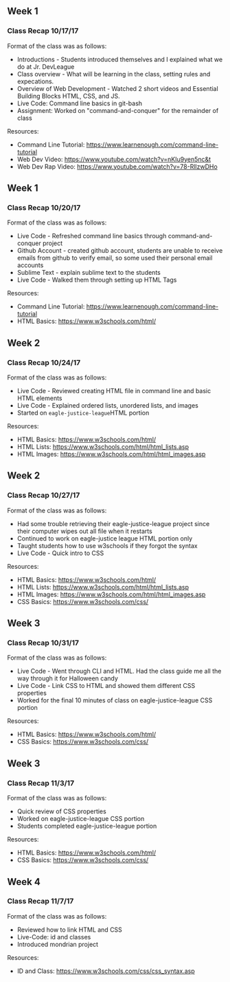 ## Week 1 
### Class Recap 10/17/17
Format of the class was as follows:
* Introductions - Students introduced themselves and I explained what we do at Jr. DevLeague
* Class overview - What will be learning in the class, setting rules and expecations.
* Overview of Web Development - Watched 2 short videos and Essential Building Blocks HTML, CSS, and JS.
* Live Code: Command line basics in git-bash
* Assignment: Worked on "command-and-conquer" for the remainder of class

Resources:
* Command Line Tutorial: https://www.learnenough.com/command-line-tutorial
* Web Dev Video: https://www.youtube.com/watch?v=nKIu9yen5nc&t
* Web Dev Rap Video: https://www.youtube.com/watch?v=78-RllzwDHo

## Week 1 
### Class Recap 10/20/17
Format of the class was as follows:
* Live Code - Refreshed command line basics through command-and-conquer project
* Github Account - created github account, students are unable to receive emails from github to verify email, so some used their personal email accounts 
* Sublime Text - explain sublime text to the students
* Live Code - Walked them through setting up HTML Tags

Resources:
* Command Line Tutorial: https://www.learnenough.com/command-line-tutorial
* HTML Basics: https://www.w3schools.com/html/


## Week 2 
### Class Recap 10/24/17
Format of the class was as follows:
* Live Code - Reviewed creating HTML file in command line and basic HTML elements
* Live Code - Explained ordered lists, unordered lists, and images
* Started on `eagle-justice-league`HTML portion

Resources:
* HTML Basics: https://www.w3schools.com/html/
* HTML Lists: https://www.w3schools.com/html/html_lists.asp
* HTML Images: https://www.w3schools.com/html/html_images.asp

## Week 2
### Class Recap 10/27/17
Format of the class was as follows:
* Had some trouble retrieving their eagle-justice-league project since their computer wipes out all file when it restarts
* Continued to work on eagle-justice league HTML portion only
* Taught students how to use w3schools if they forgot the syntax
* Live Code - Quick intro to CSS

Resources:
* HTML Basics: https://www.w3schools.com/html/
* HTML Lists: https://www.w3schools.com/html/html_lists.asp
* HTML Images: https://www.w3schools.com/html/html_images.asp
* CSS Basics: https://www.w3schools.com/css/

## Week 3
### Class Recap 10/31/17
Format of the class was as follows:
* Live Code - Went through CLI and HTML. Had the class guide me all the way through it for Halloween candy
* Live Code - Link CSS to HTML and showed them different CSS properties
* Worked for the final 10 minutes of class on eagle-justice-league CSS portion

Resources:
* HTML Basics: https://www.w3schools.com/html/
* CSS Basics: https://www.w3schools.com/css/

## Week 3
### Class Recap 11/3/17
Format of the class was as follows:
* Quick review of CSS properties
* Worked on eagle-justice-league CSS portion
* Students completed eagle-justice-league portion

Resources:
* HTML Basics: https://www.w3schools.com/html/
* CSS Basics: https://www.w3schools.com/css/


## Week 4
### Class Recap 11/7/17
Format of the class was as follows:
* Reviewed how to link HTML and CSS
* Live-Code: id and classes
* Introduced mondrian project

Resources:
* ID and Class: https://www.w3schools.com/css/css_syntax.asp
